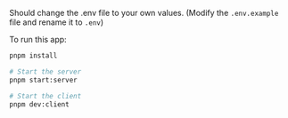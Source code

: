Should change the .env file to your own values. (Modify the `.env.example` file and rename it to `.env`)

To run this app: 
```bash
pnpm install

# Start the server
pnpm start:server

# Start the client
pnpm dev:client
```